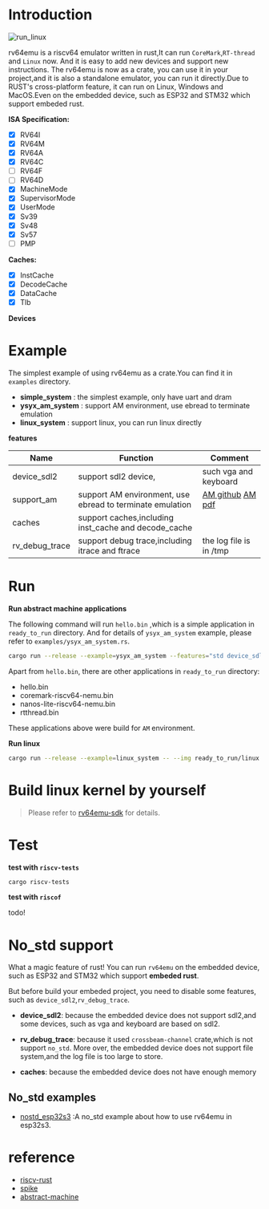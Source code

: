 # Introduction
![run_linux](https://cdn.jsdelivr.net/gh/leesum1/doc/img/leesum1.gif)

rv64emu is a riscv64 emulator written in rust,It can run `CoreMark`,`RT-thread` and `Linux` now. And it is easy to add new devices and support new instructions. The rv64emu is now as a crate, you can use it in your project,and it is also a standalone emulator, you can run it directly.Due to RUST's cross-platform feature, it can run on Linux, Windows and MacOS.Even on the embedded device, such as ESP32 and STM32 which support embeded rust.

**ISA Specification:**
- [x] RV64I
- [x] RV64M
- [x] RV64A
- [x] RV64C
- [ ] RV64F
- [ ] RV64D
- [x] MachineMode
- [x] SupervisorMode
- [x] UserMode
- [x] Sv39
- [x] Sv48
- [x] Sv57
- [ ] PMP

**Caches:**
- [x] InstCache
- [x] DecodeCache
- [x] DataCache
- [x] Tlb

**Devices**


# Example
The simplest example of using rv64emu as a crate.You can find it in `examples` directory.

+ **simple_system**  : the simplest example, only have uart and dram
+ **ysyx_am_system** : support AM environment, use ebread to terminate emulation
+ **linux_system** : support linux, you can run linux directly


**features**

|Name|Function|Comment|
|----|--------|-------|
|device_sdl2|support sdl2 device,|such vga and keyboard|
|support_am|support AM environment, use ebread to terminate emulation|[AM github](https://github.com/NJU-ProjectN/abstract-machine) [AM pdf](https://oscpu.github.io/ysyx/events/2021-07-13_AM_Difftest/AM%E8%A3%B8%E6%9C%BA%E8%BF%90%E8%A1%8C%E6%97%B6%E7%8E%AF%E5%A2%83.pdf)|
|caches|support caches,including inst_cache and decode_cache||
|rv_debug_trace|support debug trace,including itrace and ftrace|the log file is in /tmp|



# Run

**Run abstract machine applications**

The following command will run `hello.bin` ,which is a simple application in `ready_to_run` directory. And for details of `ysyx_am_system` example, please refer to `examples/ysyx_am_system.rs`.

```bash
cargo run --release --example=ysyx_am_system --features="std device_sdl2" -- --img ready_to_run/hello.bin
```

Apart from `hello.bin`, there are other applications in `ready_to_run` directory:
- hello.bin
- coremark-riscv64-nemu.bin
- nanos-lite-riscv64-nemu.bin
- rtthread.bin

These applications above were build for `AM` environment.


**Run linux**
```bash
cargo run --release --example=linux_system -- --img ready_to_run/linux.elf
```
# Build linux kernel by yourself
> Please refer to [rv64emu-sdk](https://github.com/leesum1/rv64emu-sdk) for details.

# Test
**test with `riscv-tests`**

```bash
cargo riscv-tests
```
**test with `riscof`**

todo! 


# No_std support

What a magic feature of rust! You can run `rv64emu` on the embedded device, such as ESP32 and STM32 which support **embeded rust**.

But before build your embeded project, you need to disable some features, such as `device_sdl2`,`rv_debug_trace`.
+ **device_sdl2**: because the embedded device does not support sdl2,and some devices, such as vga and keyboard are based on sdl2.

+ **rv_debug_trace**: because it used `crossbeam-channel` crate,which is not support `no_std`. More over, the embedded device does not support file system,and the log file is too large to store.

+ **caches**: because the embedded device does not have enough memory

## No_std examples
+ [nostd_esp32s3](https://github.com/leesum1/rv64emu_nostd_esp32s3) :A no_std example about how to use rv64emu in esp32s3.


# reference
- [riscv-rust](https://github.com/takahirox/riscv-rust)
- [spike](https://github.com/riscv-software-src/riscv-isa-sim)
- [abstract-machine](https://github.com/NJU-ProjectN/abstract-machine)

